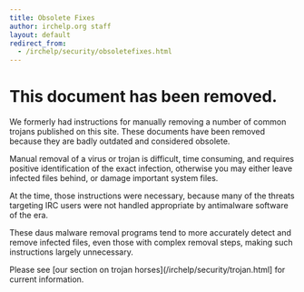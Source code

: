 ```yaml
---
title: Obsolete Fixes
author: irchelp.org staff
layout: default
redirect_from:
  - /irchelp/security/obsoletefixes.html
---
```

# This document has been removed.

We formerly had instructions for manually removing a number of common trojans
published on this site. These documents have been removed because they are badly
outdated and considered obsolete.

Manual removal of a virus or trojan is difficult, time consuming, and
requires positive identification of the exact infection, otherwise you may
either leave infected files behind, or damage important system files.

At the time, those instructions were necessary, because many of the threats
targeting IRC users were not handled appropriate by antimalware software of
the era.

These daus malware removal programs tend to more accurately detect and remove
infected files, even those with complex removal steps, making such instructions
largely unnecessary.

Please see [our section on trojan horses](/irchelp/security/trojan.html] for
current information.
